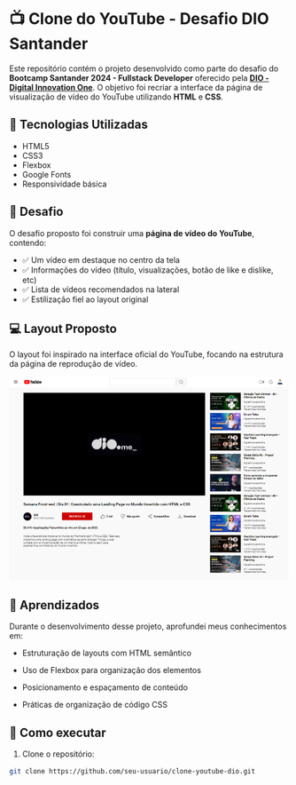 # 📺 Clone do YouTube - Desafio DIO Santander

Este repositório contém o projeto desenvolvido como parte do desafio do **Bootcamp Santander 2024 - Fullstack Developer** oferecido pela **[DIO - Digital Innovation One](https://www.dio.me/)**. O objetivo foi recriar a interface da página de visualização de vídeo do YouTube utilizando **HTML** e **CSS**.

## 🔨 Tecnologias Utilizadas

- HTML5
- CSS3
- Flexbox
- Google Fonts
- Responsividade básica

## 📌 Desafio

O desafio proposto foi construir uma **página de vídeo do YouTube**, contendo:

- ✅ Um vídeo em destaque no centro da tela
- ✅ Informações do vídeo (título, visualizações, botão de like e dislike, etc)
- ✅ Lista de vídeos recomendados na lateral
- ✅ Estilização fiel ao layout original

## 💻 Layout Proposto

O layout foi inspirado na interface oficial do YouTube, focando na estrutura da página de reprodução de vídeo.

![Video Page](assets/images/videopage.png)

## 🧠 Aprendizados

Durante o desenvolvimento desse projeto, aprofundei meus conhecimentos em:

- Estruturação de layouts com HTML semântico

- Uso de Flexbox para organização dos elementos

- Posicionamento e espaçamento de conteúdo

- Práticas de organização de código CSS

## 🚀 Como executar

1. Clone o repositório:
```bash
git clone https://github.com/seu-usuario/clone-youtube-dio.git